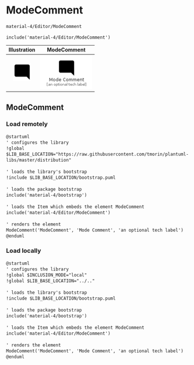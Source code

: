 # ModeComment


```text
material-4/Editor/ModeComment
```

```text
include('material-4/Editor/ModeComment')
```



| Illustration | ModeComment |
| :---: | :---: |
| ![illustration for Illustration](../../material-4/Editor/ModeComment.png) | ![illustration for ModeComment](../../material-4/Editor/ModeComment.Local.png) |




## ModeComment

### Load remotely
```plantuml
@startuml
' configures the library
!global $LIB_BASE_LOCATION="https://raw.githubusercontent.com/tmorin/plantuml-libs/master/distribution"

' loads the library's bootstrap
!include $LIB_BASE_LOCATION/bootstrap.puml

' loads the package bootstrap
include('material-4/bootstrap')

' loads the Item which embeds the element ModeComment
include('material-4/Editor/ModeComment')

' renders the element
ModeComment('ModeComment', 'Mode Comment', 'an optional tech label')
@enduml
```

### Load locally
```plantuml
@startuml
' configures the library
!global $INCLUSION_MODE="local"
!global $LIB_BASE_LOCATION="../.."

' loads the library's bootstrap
!include $LIB_BASE_LOCATION/bootstrap.puml

' loads the package bootstrap
include('material-4/bootstrap')

' loads the Item which embeds the element ModeComment
include('material-4/Editor/ModeComment')

' renders the element
ModeComment('ModeComment', 'Mode Comment', 'an optional tech label')
@enduml
```

